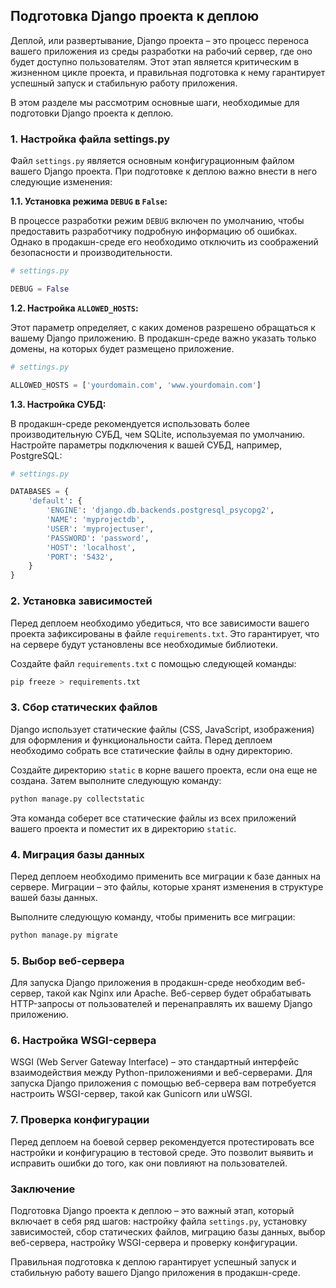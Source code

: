 ## Подготовка Django проекта к деплою

Деплой, или развертывание, Django проекта – это процесс переноса вашего приложения из среды разработки на рабочий сервер, где оно будет доступно пользователям. Этот этап является критическим в жизненном цикле проекта, и правильная подготовка к нему гарантирует успешный запуск и стабильную работу приложения.

В этом разделе мы рассмотрим основные шаги, необходимые для подготовки Django проекта к деплою.

### 1. Настройка файла settings.py

Файл `settings.py` является основным конфигурационным файлом вашего Django проекта. При подготовке к деплою важно внести в него следующие изменения:

**1.1. Установка режима `DEBUG` в `False`:**

В процессе разработки режим `DEBUG` включен по умолчанию, чтобы предоставить разработчику подробную информацию об ошибках. Однако в продакшн-среде его необходимо отключить из соображений безопасности и производительности.

```python
# settings.py

DEBUG = False
```

**1.2. Настройка `ALLOWED_HOSTS`:**

Этот параметр определяет, с каких доменов разрешено обращаться к вашему Django приложению. В продакшн-среде важно указать только домены, на которых будет размещено приложение.

```python
# settings.py

ALLOWED_HOSTS = ['yourdomain.com', 'www.yourdomain.com']
```

**1.3. Настройка СУБД:**

В продакшн-среде рекомендуется использовать более производительную СУБД, чем SQLite, используемая по умолчанию. Настройте параметры подключения к вашей СУБД, например, PostgreSQL:

```python
# settings.py

DATABASES = {
    'default': {
        'ENGINE': 'django.db.backends.postgresql_psycopg2',
        'NAME': 'myprojectdb',
        'USER': 'myprojectuser',
        'PASSWORD': 'password',
        'HOST': 'localhost',
        'PORT': '5432',
    }
}
```

### 2. Установка зависимостей

Перед деплоем необходимо убедиться, что все зависимости вашего проекта зафиксированы в файле `requirements.txt`. Это гарантирует, что на сервере будут установлены все необходимые библиотеки.

Создайте файл `requirements.txt` с помощью следующей команды:

```bash
pip freeze > requirements.txt
```

### 3. Сбор статических файлов

Django использует статические файлы (CSS, JavaScript, изображения) для оформления и функциональности сайта. Перед деплоем необходимо собрать все статические файлы в одну директорию.

Создайте директорию `static` в корне вашего проекта, если она еще не создана. Затем выполните следующую команду:

```bash
python manage.py collectstatic
```

Эта команда соберет все статические файлы из всех приложений вашего проекта и поместит их в директорию `static`.

### 4. Миграция базы данных

Перед деплоем необходимо применить все миграции к базе данных на сервере. Миграции – это файлы, которые хранят изменения в структуре вашей базы данных.

Выполните следующую команду, чтобы применить все миграции:

```bash
python manage.py migrate
```

### 5. Выбор веб-сервера

Для запуска Django приложения в продакшн-среде необходим веб-сервер, такой как Nginx или Apache. Веб-сервер будет обрабатывать HTTP-запросы от пользователей и перенаправлять их вашему Django приложению.

### 6. Настройка WSGI-сервера

WSGI (Web Server Gateway Interface) – это стандартный интерфейс взаимодействия между Python-приложениями и веб-серверами. Для запуска Django приложения с помощью веб-сервера вам потребуется настроить WSGI-сервер, такой как Gunicorn или uWSGI.

### 7. Проверка конфигурации

Перед деплоем на боевой сервер рекомендуется протестировать все настройки и конфигурацию в тестовой среде. Это позволит выявить и исправить ошибки до того, как они повлияют на пользователей.

### Заключение

Подготовка Django проекта к деплою – это важный этап, который включает в себя ряд шагов: настройку файла `settings.py`, установку зависимостей, сбор статических файлов, миграцию базы данных, выбор веб-сервера, настройку WSGI-сервера и проверку конфигурации. 

Правильная подготовка к деплою гарантирует успешный запуск и стабильную работу вашего Django приложения в продакшн-среде. 
